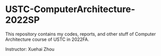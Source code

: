 # USTC-ComputerArchitecture-2022SP

This repository contains my codes, reports, and other stuff of Computer Architecture course of USTC in 2022FA.

Instructor: Xuehai Zhou

